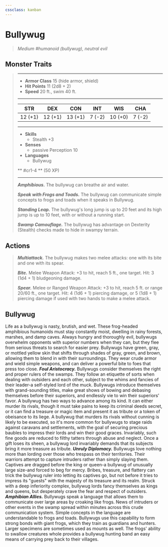 ```yaml
---
cssclass: kanban
---
```


# Bullywug
>*Medium #humanoid (bullywug), neutral evil*
## Monster Traits
>___
>- **Armor Class** 15 (hide armor, shield)
>- **Hit Points** 11 (2d8 + 2)
>- **Speed** 20 ft., swim 40 ft.
>___
>|STR|DEX|CON|INT|WIS|CHA|
>|:---:|:---:|:---:|:---:|:---:|:---:|
>|12 (+1)|12 (+1)|13 (+1)|7 (-2)|10 (+0)|7 (-2)|
>___
>- **Skills**
>	 - Stealth +3
>- **Senses**
>	 - passive Perception 10
>- **Languages**
>	 - Bullywug
>
> ** #cr1-4 ** (50 XP)
>___
>***Amphibious.*** The bullywug can breathe air and water.  
>
>***Speak with Frogs and Toads.*** The bullywug can communicate simple concepts to frogs and toads when it speaks in Bullywug.  
>
>***Standing Leap.*** The bullywug's long jump is up to 20 feet and its high jump is up to 10 feet, with or without a running start.  
>
>***Swamp Camouflage.*** The bullywug has advantage on Dexterity (Stealth) checks made to hide in swampy terrain.  
>
## Actions
>***Multiattack.*** The bullywug makes two melee attacks: one with its bite and one with its spear.  
>
>***Bite.*** Melee Weapon Attack: +3 to hit, reach 5 ft., one target. Hit: 3 (1d4 + 1) bludgeoning damage.  
>
>***Spear.*** Melee  or Ranged Weapon Attack: +3 to hit, reach 5 ft. or range 20/60 ft., one target. Hit: 4 (1d6 + 1) piercing damage, or 5 (1d8 + 1) piercing damage if used with two hands to make a melee attack.
## Bullywug
Life as a bullywug is nasty, brutish, and wet. These frog-headed amphibious humanoids must stay constantly moist, dwelling in rainy forests, marshes, and damp caves. Always hungry and thoroughly evil, bullywugs overwhelm opponents with superior numbers when they can, but they flee from serious threats to search for easier prey.
Bullywugs have green, gray, or mottled yellow skin that shifts through shades of gray, green, and brown, allowing them to blend in with their surroundings. They wear crude armor and wield simple weapons, and can deliver a powerful bite to foes that press too close.
***Foul Aristocracy.*** Bullywugs consider themselves the right and proper rulers of the swamps. They follow an etiquette of sorts when dealing with outsiders and each other, subject to the whims and fancies of their leader-a self-styled lord of the muck. Bullywugs introduce themselves with grand-sounding titles, make great shows of bowing and debasing themselves before their superiors, and endlessly vie to win their superiors' favor.
A bullywug has two ways to advance among its kind. It can either murder its rivals, though it must take pains to keep its criminal deeds secret, or it can find a treasure or magic item and present it as tribute or a token of obeisance to its liege. A bullywug that murders its rivals without cunning is likely to be executed, so it's more common for bullywugs to stage raids against caravans and settlements, with the goal of securing precious baubles to impress their lords and win their good graces. Invariably, such fine goods are reduced to filthy tatters through abuse and neglect. Once a gift loses its sheen, a bullywug lord invariably demands that its subjects bring it more treasure as tribute.
***Unruly Diplomacy.*** Bullywugs love nothing more than lording over those who trespass on their territories. Their warriors attempt to capture intruders rather than simply slaying them.
Captives are dragged before the king or queen-a bullywug of unusually large size-and forced to beg for mercy. Bribes, treasure, and flattery can trick the bullywug ruler into letting its captives go, but not before it tries to impress its "guests" with the majesty of its treasure and its realm. Struck with a deep inferiority complex, bullywug lords fancy themselves as kings and queens, but desperately crave the fear and respect of outsiders.
***Amphibian Allies.*** Bullywugs speak a language that allows them to communicate over large areas by croaking like frogs. News of intruders or other events in the swamp spread within minutes across this crude communication system.
Simple concepts in the language are understandable to frogs and toads. Bullywugs use this capability to form strong bonds with giant frogs, which they train as guardians and hunters. Larger specimens are sometimes used as mounts as well. The frogs' ability to swallow creatures whole provides a bullywug hunting band an easy means of carrying prey back to their villages.